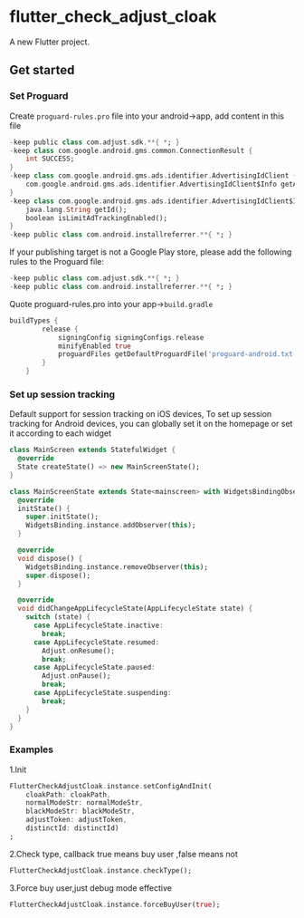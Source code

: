# flutter_check_adjust_cloak

A new Flutter project.

## Get started

### Set Proguard

Create `proguard-rules.pro` file into your android->app, add content in this file
```dart
-keep public class com.adjust.sdk.**{ *; }
-keep class com.google.android.gms.common.ConnectionResult {
    int SUCCESS;
}
-keep class com.google.android.gms.ads.identifier.AdvertisingIdClient {
    com.google.android.gms.ads.identifier.AdvertisingIdClient$Info getAdvertisingIdInfo(android.content.Context);
}
-keep class com.google.android.gms.ads.identifier.AdvertisingIdClient$Info {
    java.lang.String getId();
    boolean isLimitAdTrackingEnabled();
}
-keep public class com.android.installreferrer.**{ *; }
```

If your publishing target is not a Google Play store, please add the following rules to the Proguard file:
```dart
-keep public class com.adjust.sdk.**{ *; }
-keep public class com.android.installreferrer.**{ *; }
```

Quote proguard-rules.pro into your app->`build.gradle`
```dart
buildTypes {
        release {
            signingConfig signingConfigs.release
            minifyEnabled true
            proguardFiles getDefaultProguardFile('proguard-android.txt'), 'proguard-rules.pro'
        }
    }
```

### Set up session tracking

Default support for session tracking on iOS devices, To set up session tracking for Android devices, you can globally set it on the homepage or set it according to each widget
```dart
class MainScreen extends StatefulWidget {
  @override
  State createState() => new MainScreenState();
}

class MainScreenState extends State<mainscreen> with WidgetsBindingObserver {
  @override
  initState() {
    super.initState();
    WidgetsBinding.instance.addObserver(this);
  }

  @override
  void dispose() {
    WidgetsBinding.instance.removeObserver(this);
    super.dispose();
  }

  @override
  void didChangeAppLifecycleState(AppLifecycleState state) {
    switch (state) {
      case AppLifecycleState.inactive:
        break;
      case AppLifecycleState.resumed:
        Adjust.onResume();
        break;
      case AppLifecycleState.paused:
        Adjust.onPause();
        break;
      case AppLifecycleState.suspending:
        break;
    }
  }
}
```

### Examples

1.Init
```dart
FlutterCheckAdjustCloak.instance.setConfigAndInit(
    cloakPath: cloakPath,
    normalModeStr: normalModeStr,
    blackModeStr: blackModeStr,
    adjustToken: adjustToken,
    distinctId: distinctId)
;
```
2.Check type, callback true means buy user ,false means not
```dart
FlutterCheckAdjustCloak.instance.checkType();
```

3.Force buy user,just debug mode effective
```dart
FlutterCheckAdjustCloak.instance.forceBuyUser(true);
```


